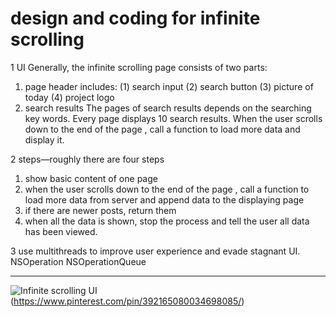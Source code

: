 # design and coding for infinite scrolling

1 UI
Generally, the infinite scrolling page consists of two parts:
1) page header includes:
(1) search input 
(2) search button 
(3) picture of today
(4) project logo
2) search results
The pages of search results depends on the searching key words. Every page displays 10 search results.  When the user scrolls down to the end of the page , call a function to load more data and display it.

2 steps—roughly there are four steps
1) show basic content of one page
2) when the user scrolls down to the end of the page , call a function to load more data
from server and append data to the displaying page
3) if there are newer posts, return them 
4) when all the data is shown, stop the process and tell the user all data has been viewed.

3 use multithreads to improve user experience and evade stagnant UI.
NSOperation
NSOperationQueue
 
---------------------------------------------------------------------------------------------------------

![Infinite scrolling UI](https://s-media-cache-ak0.pinimg.com/originals/a1/8e/6d/a18e6d09eec7e6cc3a0c5a85507b64b5.png) 
(https://www.pinterest.com/pin/392165080034698085/)
